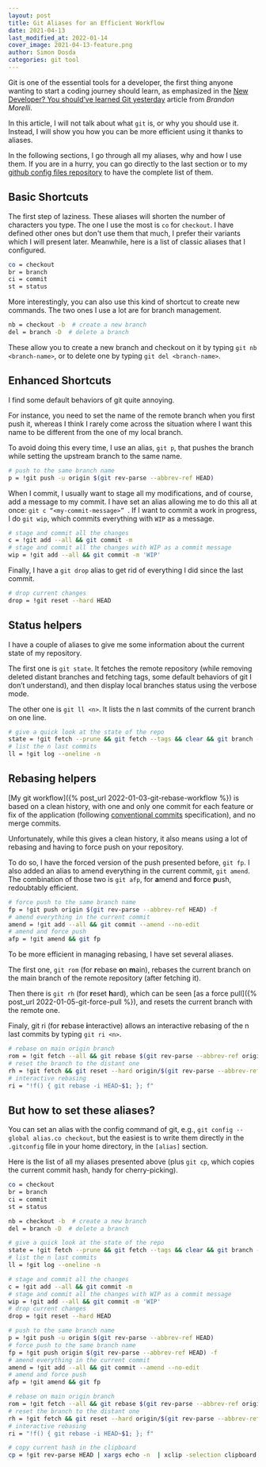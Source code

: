 ```yaml
---
layout: post
title: Git Aliases for an Efficient Workflow
date: 2021-04-13
last_modified_at: 2022-01-14
cover_image: 2021-04-13-feature.png
author: Simon Dosda
categories: git tool
---
```


Git is one of the essential tools for a developer, the first thing anyone wanting to start a coding journey should learn, as emphasized in the [New Developer? You should’ve learned Git yesterday](https://codeburst.io/number-one-piece-of-advice-for-new-developers-ddd08abc8bfa) article from _Brandon Morelli_.

In this article, I will not talk about what `git` is, or why you should use it. Instead, I will show you how you can be more efficient using it thanks to aliases.

In the following sections, I go through all my aliases, why and how I use them. If you are in a hurry, you can go directly to the last section or to my [github config files repository](https://github.com/SimonDosda/config-files) to have the complete list of them.

## Basic Shortcuts

The first step of laziness. 
These aliases will shorten the number of characters you type. 
The one I use the most is `co` for `checkout`. 
I have defined other ones but don't use them that much, I prefer their variants which I will present later. 
Meanwhile, here is a list of classic aliases that I configured.

```bash
co = checkout
br = branch
ci = commit
st = status
```

More interestingly, you can also use this kind of shortcut to create new commands. The two ones I use a lot are for branch management.

```bash
nb = checkout -b  # create a new branch
del = branch -D  # delete a branch
```

These allow you to create a new branch and checkout on it by typing `git nb <branch-name>`, or to delete one by typing `git del <branch-name>`.

## Enhanced Shortcuts

I find some default behaviors of git quite annoying.

For instance, you need to set the name of the remote branch when you first push it, whereas I think I rarely come across the situation where I want this name to be different from the one of my local branch.

To avoid doing this every time, I use an alias, `git p`, that pushes the branch while setting the upstream branch to the same name.

```bash
# push to the same branch name
p = !git push -u origin $(git rev-parse --abbrev-ref HEAD)
```

When I commit, I usually want to stage all my modifications, and of course, add a message to my commit. I have set an alias allowing me to do this all at once: `git c “<my-commit-message>” `. 
If I want to commit a work in progress, I do `git wip`, which commits everything with `WIP` as a message.

```bash
# stage and commit all the changes
c = !git add --all && git commit -m
# stage and commit all the changes with WIP as a commit message
wip = !git add --all && git commit -m 'WIP'
```

Finally, I have a `git drop` alias to get rid of everything I did since the last commit. 

```bash
# drop current changes
drop = !git reset --hard HEAD  
```

## Status helpers

I have a couple of aliases to give me some information about the current state of my repository.

The first one is `git state`.
It fetches the remote repository (while removing deleted distant branches and fetching tags, some default behaviors of git I don’t understand), and then display local branches status using the verbose mode.

The other one is `git ll <n>`. 
It lists the n last commits of the current branch on one line.

```bash
# give a quick look at the state of the repo
state = !git fetch --prune && git fetch --tags && clear && git branch -vv && git status
# list the n last commits
ll = !git log --oneline -n
```

## Rebasing helpers

[My git workflow]({% post_url 2022-01-03-git-rebase-workflow %}) is based on a clean history, with one and only one commit for each feature or fix of the application (following [conventional commits](https://www.conventionalcommits.org/) specification), and no merge commits.

Unfortunately, while this gives a clean history, it also means using a lot of rebasing and having to force push on your repository.

To do so, I have the forced version of the push presented before, `git fp`. 
I also added an alias to amend everything in the current commit, `git amend`. 
The combination of those two is `git afp`, for **a**mend and **f**orce **p**ush, redoubtably efficient.

```bash
# force push to the same branch name
fp = !git push origin $(git rev-parse --abbrev-ref HEAD) -f
# amend everything in the current commit
amend = !git add --all && git commit --amend --no-edit
# amend and force push
afp = !git amend && git fp
```

To be more efficient in managing rebasing, I have set several aliases.

The first one, `git rom` (for **r**ebase **o**n **m**ain), rebases the current branch on the main branch of the remote repository (after fetching it).

Then there is `git rh` (for **r**eset **h**ard), which can be seen [as a force pull]({% post_url 2022-01-05-git-force-pull %}), and resets the current branch with the remote one.

Finaly, git ri <n> (for **r**ebase **i**nteractive) allows an interactive rebasing of the n last commits by typing `git ri <n>`.

```bash
# rebase on main origin branch                                                     
rom = !git fetch --all && git rebase $(git rev-parse --abbrev-ref origin/HEAD)
# reset the branch to the distant one
rh = !git fetch && git reset --hard origin/$(git rev-parse --abbrev-ref HEAD)
# interactive rebasing
ri = "!f() { git rebase -i HEAD~$1; }; f"
```

## But how to set these aliases?

You can set an alias with the config command of git, e.g., `git config --global alias.co checkout`, but the easiest is to write them directly in the `.gitconfig` file in your home directory, in the `[alias]` section.

Here is the list of all my aliases presented above (plus `git cp`, which copies the current commit hash, handy for cherry-picking).

```bash
co = checkout
br = branch
ci = commit
st = status

nb = checkout -b  # create a new branch
del = branch -D  # delete a branch

# give a quick look at the state of the repo
state = !git fetch --prune && git fetch --tags && clear && git branch -vv && git status
# list the n last commits
ll = !git log --oneline -n

# stage and commit all the changes
c = !git add --all && git commit -m
# stage and commit all the changes with WIP as a commit message
wip = !git add --all && git commit -m 'WIP'
# drop current changes
drop = !git reset --hard HEAD

# push to the same branch name
p = !git push -u origin $(git rev-parse --abbrev-ref HEAD)
# force push to the same branch name
fp = !git push origin $(git rev-parse --abbrev-ref HEAD) -f
# amend everything in the current commit
amend = !git add --all && git commit --amend --no-edit
# amend and force push
afp = !git amend && git fp

# rebase on main origin branch
rom = !git fetch --all && git rebase $(git rev-parse --abbrev-ref origin/HEAD)
# reset the branch to the distant one
rh = !git fetch && git reset --hard origin/$(git rev-parse --abbrev-ref HEAD)
# interactive rebasing
ri = "!f() { git rebase -i HEAD~$1; }; f"

# copy current hash in the clipboard
cp = !git rev-parse HEAD | xargs echo -n  | xclip -selection clipboard
```
